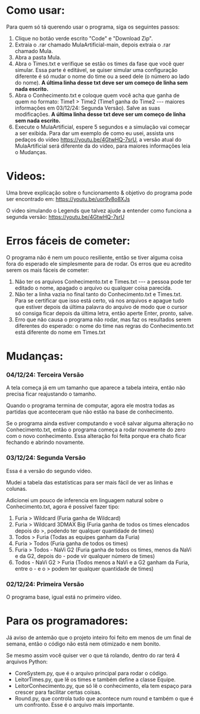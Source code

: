# Como usar:

Para quem só tá querendo usar o programa, siga os seguintes passos:
1. Clique no botão verde escrito "Code" e "Download Zip".
2. Extraia o .rar chamado MulaArtificial-main, depois extraia o .rar chamado Mula.
3. Abra a pasta Mula.
4. Abra o Times.txt e verifique se estão os times da fase que você quer simular. Essa parte é editável, se quiser simular uma configuração diferente é só mudar o nome do time ou a seed dele (o número ao lado do nome). <b> A última linha desse txt deve ser um começo de linha sem nada escrito. </b>
5. Abra o Conhecimento.txt e coloque quem você acha que ganha de quem no formato: Time1 > Time2 (Time1 ganha do Time2 --- maiores informações em 03/12/24: Segunda Versão). Salve as suas modificações.  <b> A última linha desse txt deve ser um começo de linha sem nada escrito. </b>
6. Execute o MulaArtificial, espere 5 segundos e a simulação vai começar a ser exibida. Para dar um exemplo de como eu usei, assista uns pedaços do vídeo https://youtu.be/4GtwHQ-7srU, a versão atual do MulaArtificial será diferente da do video, para maiores informações leia o Mudanças.

# Videos: 
Uma breve explicação sobre o funcionamento & objetivo do programa pode ser encontrado em: https://youtu.be/uor9v8o8XJs

O video simulando o Legends que talvez ajude a entender como funciona a segunda versão: https://youtu.be/4GtwHQ-7srU

# Erros fáceis de cometer:
O programa não é nem um pouco resiliente, então se tiver alguma coisa fora do esperado ele simplesmente para de rodar. Os erros que eu acredito serem os mais fáceis de cometer:
1. Não ter os arquivos Conhecimento.txt e Times.txt --- a pessoa pode ter editado o nome, apagado o arquivo ou qualquer coisa parecida.
2. Não ter a linha vazia no final tanto do Conhecimento.txt e Times.txt. Para se certificar que isso está certo, vá nos arquivos e apague tudo que estiver depois da última palavra do arquivo de modo que o cursor só consiga ficar depois da última letra, então aperte Enter, pronto, salve.
3. Erro que não causa o programa não rodar, mas faz os resultados serem diferentes do esperado: o nome do time nas regras do Conhecimento.txt está diferente do nome em Times.txt

# Mudanças:
### 04/12/24: Terceira Versão
A tela começa já em um tamanho que aparece a tabela inteira, então não precisa ficar reajustando o tamanho.

Quando o programa termina de computar, agora ele mostra todas as partidas que aconteceram que não estão na base de conhecimento.

Se o programa ainda estiver computando e você salvar alguma alteração no Conhecimento.txt, então o programa começa a rodar novamente do zero com o novo conhecimento. Essa alteração foi feita porque era chato ficar fechando e abrindo novamente.

### 03/12/24: Segunda Versão
Essa é a versão do segundo vídeo.

Mudei a tabela das estatísticas para ser mais fácil de ver as linhas e colunas.

Adicionei um pouco de inferencia em linguagem natural sobre o Conhecimento.txt, agora é possível fazer tipo:
1. Furia > Wildcard (Furia ganha de Wildcard)
2. Furia > Wildcard 3DMAX Big (Furia ganha de todos os times elencados depois do >, podendo ter qualquer quantidade de times)
3. Todos > Furia (Todas as equipes ganham da Furia)
4. Furia > Todos (Furia ganha de todos os times)
5. Furia > Todos - NaVi G2 (Furia ganha de todos os times, menos da NaVi e da G2, depois do - pode vir qualquer número de times)
6. Todos - NaVi G2 > Furia (Todos menos a NaVi e a G2 ganham da Furia, entre o - e o > podem ter qualquer quantidade de times)

### 02/12/24: Primeira Versão 
O programa base, igual está no primeiro vídeo.  

# Para os programadores:
Já aviso de antemão que o projeto inteiro foi feito em menos de um final de semana, então o código não está nem otimizado e nem bonito.

Se mesmo assim você quiser ver o que tá rolando, dentro do rar terá 4 arquivos Python:
- CoreSystem.py, que é o arquivo principal para rodar o código.
- LeitorTimes.py, que lê os times e também define a classe Equipe.
- LeitorConhecimento.py, que só lê o conhecimento, ela tem espaço para crescer para facilitar certas coisas.
- Round.py, que controla tudo que acontece num round e também o que é um confronto. Esse é o arquivo mais importante.
